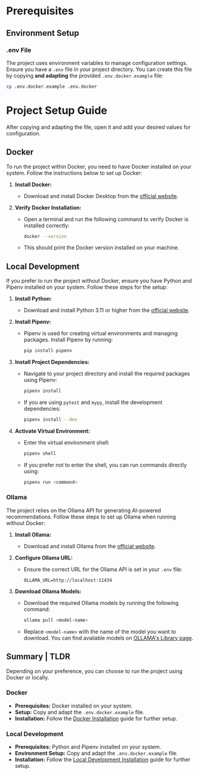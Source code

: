 # Prerequisites

## Environment Setup

### .env File

The project uses environment variables to manage configuration settings. Ensure you have a `.env` file in your project directory. You can create this file by copying **and adapting** the provided `.env.docker.example` file:

```bash
cp .env.docker.example .env.docker
```

# Project Setup Guide

After copying and adapting the file, open it and add your desired values for configuration.

## Docker

To run the project within Docker, you need to have Docker installed on your system. Follow the instructions below to set up Docker:

1. **Install Docker:**

   - Download and install Docker Desktop from the [official website](https://www.docker.com/products/docker-desktop).

2. **Verify Docker Installation:**

   - Open a terminal and run the following command to verify Docker is installed correctly:

     ```bash
     docker --version
     ```

   - This should print the Docker version installed on your machine.

## Local Development

If you prefer to run the project without Docker, ensure you have Python and Pipenv installed on your system. Follow these steps for the setup:

1. **Install Python:**

   - Download and install Python 3.11 or higher from the [official website](https://www.python.org/downloads/).

2. **Install Pipenv:**

   - Pipenv is used for creating virtual environments and managing packages. Install Pipenv by running:
     ```bash
     pip install pipenv
     ```

3. **Install Project Dependencies:**

   - Navigate to your project directory and install the required packages using Pipenv:
     ```bash
     pipenv install
     ```
   - If you are using `pytest` and `mypy`, install the development dependencies:
     ```bash
     pipenv install --dev
     ```

4. **Activate Virtual Environment:**
   - Enter the virtual environment shell:
     ```bash
     pipenv shell
     ```
   - If you prefer not to enter the shell, you can run commands directly using:
     ```bash
     pipenv run <command>
     ```

### Ollama

The project relies on the Ollama API for generating AI-powered recommendations. Follow these steps to set up Ollama when running without Docker:

1. **Install Ollama:**

   - Download and install Ollama from the [official website](https://www.ollama.com/).

2. **Configure Ollama URL:**
   - Ensure the correct URL for the Ollama API is set in your `.env` file:
     ```env
     OLLAMA_URL=http://localhost:11434
     ```
3. **Download Ollama Models:**
   - Download the required Ollama models by running the following command:
     ```bash
     ollama pull <model-name>
     ```
   - Replace `<model-name>` with the name of the model you want to download. You can find available models on [OLLAMA's Library page](https://ollama.com/library).

## Summary | TLDR

Depending on your preference, you can choose to run the project using Docker or locally.

### Docker

- **Prerequisites:** Docker installed on your system.
- **Setup:** Copy and adapt the `.env.docker.example` file.
- **Installation:** Follow the [Docker Installation](02-installation#docker-installation) guide for further setup.

### Local Development

- **Prerequisites:** Python and Pipenv installed on your system.
- **Environment Setup:** Copy and adapt the `.env.docker.example` file.
- **Installation:** Follow the [Local Development Installation](02-installation#local-development-installation) guide for further setup.
